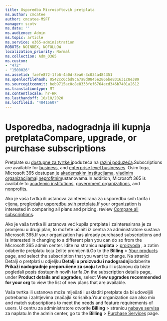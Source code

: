 ```yaml
---
title: Usporedba Microsoftovih pretplata
ms.author: cmcatee
author: cmcatee-MSFT
manager: scotv
ms.date: ''
ms.audience: Admin
ms.topic: article
ms.service: o365-administration
ROBOTS: NOINDEX, NOFOLLOW
localization_priority: Normal
ms.collection: Adm_O365
ms.custom:
- "472"
- "1500026"
ms.assetid: faefe872-1fb6-4a0d-8ea6-3c034a484351
ms.openlocfilehash: 0542cc6cbd9ca7a8d0845e2866be831631c8e389
ms.sourcegitcommit: beb9715ac0c8e8333fef6764ecd346b7401a2612
ms.translationtype: MT
ms.contentlocale: hr-HR
ms.lasthandoff: 10/10/2020
ms.locfileid: "48416607"
---
```

# <a name="compare-upgrade-or-purchase-subscriptions"></a><span data-ttu-id="d5580-102">Usporedba, nadogradnja ili kupnja pretplata</span><span class="sxs-lookup"><span data-stu-id="d5580-102">Compare, upgrade, or purchase subscriptions</span></span>
  
<span data-ttu-id="d5580-103">Pretplate su [dostupne za tvrtke i](https://www.microsoft.com/microsoft-365/business/compare-all-microsoft-365-business-products?tab=2&rtc=1)poduzeća na [razini poduzeća](https://www.microsoft.com/microsoft-365/enterprise/compare-office-365-plans?rtc=1).</span><span class="sxs-lookup"><span data-stu-id="d5580-103">Subscriptions are available for [business](https://www.microsoft.com/microsoft-365/business/compare-all-microsoft-365-business-products?tab=2&rtc=1), and [enterprise level businesses](https://www.microsoft.com/microsoft-365/enterprise/compare-office-365-plans?rtc=1).</span></span> <span data-ttu-id="d5580-104">Osim toga, Microsoft 365 dostupan je [akademskim institucijama](https://www.microsoft.com/microsoft-365/academic/compare-office-365-education-plans?rtc=1&activetab=tab%3aprimaryr1), [vladinim organizacijama](https://www.microsoft.com/microsoft-365/government/compare-office-365-government-plans?rtc=1)i [neprofitnim](https://www.microsoft.com/microsoft-365/nonprofit/office-365-nonprofit-plans-and-pricing?&rtc=1&activetab=tab%3aprimaryr1)ustanovama.</span><span class="sxs-lookup"><span data-stu-id="d5580-104">In addition, Microsoft 365 is available to [academic institutions](https://www.microsoft.com/microsoft-365/academic/compare-office-365-education-plans?rtc=1&activetab=tab%3aprimaryr1), [government organizations](https://www.microsoft.com/microsoft-365/government/compare-office-365-government-plans?rtc=1), and [nonprofits](https://www.microsoft.com/microsoft-365/nonprofit/office-365-nonprofit-plans-and-pricing?&rtc=1&activetab=tab%3aprimaryr1).</span></span>
  
<span data-ttu-id="d5580-105">Ako je vaša tvrtka ili ustanova zainteresirana za usporedbu svih tarifa i cijena, pregledajte [usporedbu svih pretplata](https://www.microsoft.com/microsoft-365/enterprise/compare-office-365-plans?rtc=1).</span><span class="sxs-lookup"><span data-stu-id="d5580-105">If your organization is interested in comparing all plans and pricing, review [Compare all subscriptions](https://www.microsoft.com/microsoft-365/enterprise/compare-office-365-plans?rtc=1).</span></span>
  
<span data-ttu-id="d5580-106">Ako je vaša tvrtka ili ustanova već kupila pretplate i zainteresirana je za promjenu u drugi plan, to možete učiniti iz centra za administratore sustava Microsoft 365.</span><span class="sxs-lookup"><span data-stu-id="d5580-106">If your organization has already purchased subscriptions and is interested in changing to a different plan you can do so from the Microsoft 365 admin center.</span></span> <span data-ttu-id="d5580-107">Idite na stranicu **naplata** \> [proizvoda](https://go.microsoft.com/fwlink/p/?linkid=842054) , a zatim odaberite pretplatu koju želite promijeniti.</span><span class="sxs-lookup"><span data-stu-id="d5580-107">Go to the **Billing** \> [Your products](https://go.microsoft.com/fwlink/p/?linkid=842054) page, and select the subscription that you want to change.</span></span> <span data-ttu-id="d5580-108">Na stranici Detalji o pretplati u odjeljku **Detalji o proizvodu i nadogradnji**odaberite **Prikaži nadogradnje preporučene za svoju** tvrtku ili ustanovu da biste pogledali popis dostupnih novih tarifa.</span><span class="sxs-lookup"><span data-stu-id="d5580-108">On the subscription details page, under **Product details and upgrades**, select **View upgrades recommended for your org** to view the list of new plans that are available.</span></span>
  
<span data-ttu-id="d5580-109">Vaša tvrtka ili ustanova može miješati i uskladiti pretplate da bi udovoljili potrebama i zahtjevima značajki korisnika.</span><span class="sxs-lookup"><span data-stu-id="d5580-109">Your organization can also mix and match subscriptions to meet the needs and feature requirements of users.</span></span> <span data-ttu-id="d5580-110">U centru za administratore otvorite **Billing** \> stranicu [nabave servisa](https://go.microsoft.com/fwlink/p/?linkid=868433) za naplatu.</span><span class="sxs-lookup"><span data-stu-id="d5580-110">In the admin center, go to the **Billing** \> [Purchase Services](https://go.microsoft.com/fwlink/p/?linkid=868433) page.</span></span> 